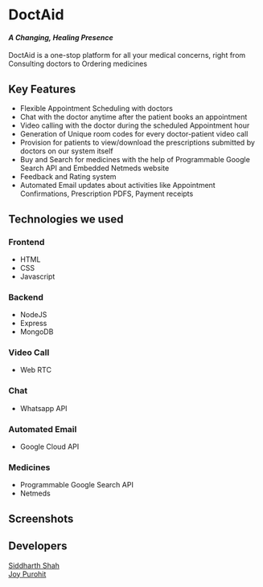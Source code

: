 # DoctAid
#### *A Changing, Healing Presence*

DoctAid is a one-stop platform for all your medical concerns, right from Consulting doctors to Ordering medicines

## Key Features
* Flexible Appointment Scheduling with doctors
* Chat with the doctor anytime after the patient books an appointment
* Video calling with the doctor during the scheduled Appointment hour
* Generation of Unique room codes for every doctor-patient video call
* Provision for patients to view/download the prescriptions submitted by doctors on our system itself
* Buy and Search for medicines with the help of Programmable Google Search API and Embedded Netmeds website
* Feedback and Rating system
* Automated Email updates about activities like Appointment Confirmations, Prescription PDFS, Payment receipts


## Technologies we used
### Frontend
- HTML
- CSS
- Javascript
### Backend
- NodeJS
- Express
- MongoDB
### Video Call
- Web RTC
### Chat
- Whatsapp API
### Automated Email
- Google Cloud API
### Medicines
- Programmable Google Search API
- Netmeds

## Screenshots

## Developers
[Siddharth Shah](https://github.com/sid-1207) <br>
[Joy Purohit](https://github.com/Joypurohit) 


